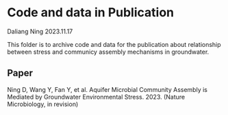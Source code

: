 # Code and data in Publication
Daliang Ning
2023.11.17

This folder is to archive code and data for the publication about relationship between stress and communicy assembly mechanisms in groundwater.

## Paper
Ning D, Wang Y, Fan Y, et al. Aquifer Microbial Community Assembly is Mediated by Groundwater Environmental Stress. 2023. (Nature Microbiology, in revision)
